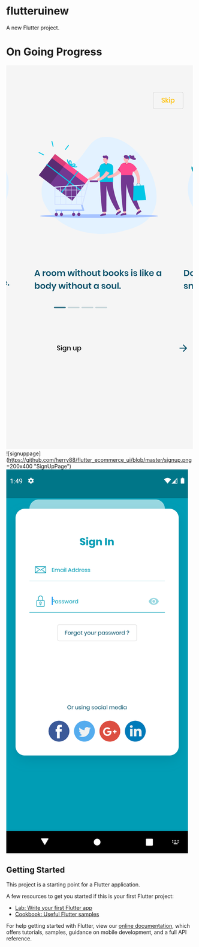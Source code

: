 # flutteruinew

A new Flutter project.

# On Going Progress
![onboarding](https://github.com/herry88/flutter_ecommerce_ui/blob/master/onBoardingPage.png "OnBoardingPage")
![signuppage](https://github.com/herry88/flutter_ecommerce_ui/blob/master/signup.png =200x400 "SignUpPage")
![signinpage](https://github.com/herry88/flutter_ecommerce_ui/blob/master/signin.png "SignInPage")


## Getting Started

This project is a starting point for a Flutter application.

A few resources to get you started if this is your first Flutter project:

- [Lab: Write your first Flutter app](https://flutter.dev/docs/get-started/codelab)
- [Cookbook: Useful Flutter samples](https://flutter.dev/docs/cookbook)

For help getting started with Flutter, view our
[online documentation](https://flutter.dev/docs), which offers tutorials,
samples, guidance on mobile development, and a full API reference.
